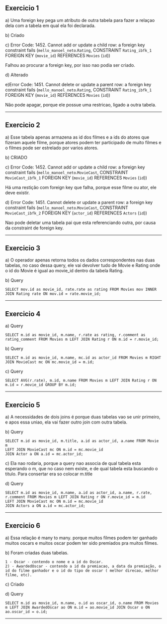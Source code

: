 ## Exercicio 1

a) Uma foreign key pega um atributo de outra tabela para fazer a relaçao dela com a tabela em qual ela foi declarada.

b) Criado

c) Error Code: 1452. Cannot add or update a child row: a foreign key constraint fails (`mello_manoel_neto`.`Rating`, CONSTRAINT `Rating_ibfk_1` FOREIGN KEY (`movie_id`) REFERENCES `Movies` (`id`))

Falhou ao procurar a foreign key, por isso nao podia ser criado.

d) Alterado

e)Error Code: 1451. Cannot delete or update a parent row: a foreign key constraint fails (`mello_manoel_neto`.`Rating`, CONSTRAINT `Rating_ibfk_1` FOREIGN KEY (`movie_id`) REFERENCES `Movies` (`id`))

Não pode apagar, porque ele possue uma restricao, ligado a outra tabela.

---

## Exercicio 2

a) Esse tabela apenas armazena as id dos filmes e a ids do atores que fizeram aquele filme, porque atores podem ter participado de muito filmes e o filmes pode ser estrelado por varios atores.

b) CRIADO

c) Error Code: 1452. Cannot add or update a child row: a foreign key constraint fails (`mello_manoel_neto`.`MovieCast`, CONSTRAINT `MovieCast_ibfk_1` FOREIGN KEY (`movie_id`) REFERENCES `Movies` (`id`))

Há uma restição com foreign key que falha, porque esse filme ou ator, ele deve existir.

d) Error Code: 1451. Cannot delete or update a parent row: a foreign key constraint fails (`mello_manoel_neto`.`MovieCast`, CONSTRAINT `MovieCast_ibfk_2` FOREIGN KEY (`actor_id`) REFERENCES `Actors` (`id`))

Nao pode deletar uma tabela pai que esta referenciando outra, por causa da constraint de foreign key.

---

## Exercicio 3

a) O operador apenas retorna todos os dados correspondentes nas duas tabelas, no caso dessa query, ele vai devolver tudo de Movie e Rating onde o id do Movie é igual ao movie_id dentro da tabela Rating.

b) Query
```
SELECT mov.id as movie_id, rate.rate as rating FROM Movies mov INNER JOIN Rating rate ON mov.id = rate.movie_id;
```

---

## Exercicio 4

a) Query
```
SELECT m.id as movie_id, m.name, r.rate as rating, r.comment as rating_comment FROM Movies m LEFT JOIN Rating r ON m.id = r.movie_id;
```

b) Query
```
SELECT m.id as movie_id, m.name, mc.id as actor_id FROM Movies m RIGHT JOIN MovieCast mc ON mc.movie_id = m.id;
```

c) Query
```
SELECT AVG(r.rate), m.id, m.name FROM Movies m LEFT JOIN Rating r ON m.id = r.movie_id GROUP BY m.id;
```

---

## Exercicio 5

a) A necessidades de dois joins é porque duas tabelas vao se unir primeiro, e apos essa uniao, ela vai fazer outro join com outra tabela.

b) Query
```
SELECT m.id as movie_id, m.title, a.id as actor_id, a.name FROM Movie m
LEFT JOIN MovieCast mc ON m.id = mc.movie_id
JOIN Actor a ON a.id = mc.actor_id;
```

c) Ela nao rodaria, porque a query nao associa de qual tabela esta esperando o m, que no caso nem existe, e de qual tabela esta buscando o titulo. Para consertar era so colocar m.title

d) Query
``` 
SELECT m.id as movie_id, m.name, a.id as actor_id, a.name, r.rate, r.comment FROM Movies m LEFT JOIN Rating r ON r.movie_id = m.id 
LEFT JOIN MovieCast mc ON m.id = mc.movie_id 
JOIN Actors a ON a.id = mc.actor_id;
```

---

## Exercicio 6

a) Essa relação é many to many. porque muitos filmes podem ter ganhado muitos oscars e muitos oscar podem ter sido premiados pra muitos filmes.

b) Foram criadas duas tabelas.
```
1 - Oscar - contendo o nome e a id do Oscar.
2) - AwardedOscar - contendo a id da premiacao, a data da premiação, o id do filme ganhador e o id do tipo de oscar ( melhor direcao, melhor filme, etc).
```

c) Criado

d) Query
```
SELECT m.id as movie_id, m.name, o.id as oscar_id, o.name FROM Movies m LEFT JOIN AwardedOscar ao ON m.id = ao.movie_id JOIN Oscar o ON ao.oscar_id = o.id;
````

---

